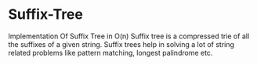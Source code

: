 # Suffix-Tree
Implementation Of Suffix Tree in O(n)
Suffix tree is a compressed trie of all the suffixes of a given string. Suffix trees help in solving a lot
of string related problems like pattern matching, longest palindrome etc.
